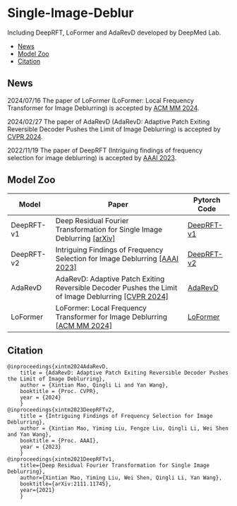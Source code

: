 # Single-Image-Deblur
Including DeepRFT, LoFormer and AdaRevD developed by DeepMed Lab.
- [News](#news)
- [Model Zoo](#model-zoo)
- [Citation](#citation)

## News
2024/07/16 The paper of LoFormer (LoFormer: Local Frequency Transformer for Image Deblurring) is accepted by [ACM MM 2024]().

2024/02/27 The paper of AdaRevD (AdaRevD: Adaptive Patch Exiting Reversible Decoder Pushes the Limit of Image Deblurring) is accepted by [CVPR 2024](https://openaccess.thecvf.com/content/CVPR2024/html/Mao_AdaRevD_Adaptive_Patch_Exiting_Reversible_Decoder_Pushes_the_Limit_of_CVPR_2024_paper.html).

2022/11/19 The paper of DeepRFT (Intriguing findings of frequency selection for image deblurring) is accepted by [AAAI 2023](https://ojs.aaai.org/index.php/AAAI/article/view/25281).

## Model Zoo

| Model | Paper | Pytorch Code |
| - | - | - | 
| DeepRFT-v1 | Deep Residual Fourier Transformation for Single Image Deblurring [[arXiv]](https://arxiv.org/abs/2111.11745)                          | [DeepRFT-v1](https://github.com/INVOKERer/DeepRFT) |
| DeepRFT-v2 | Intriguing Findings of Frequency Selection for Image Deblurring [[AAAI 2023]](https://ojs.aaai.org/index.php/AAAI/article/view/25281) | [DeepRFT-v2](https://github.com/INVOKERer/DeepRFT/tree/AAAI2023) |
| AdaRevD    | AdaRevD: Adaptive Patch Exiting Reversible Decoder Pushes the Limit of Image Deblurring [[CVPR 2024]](https://github.com/INVOKERer/AdaRevD/blob/master/AdaRevD.pdf)                             | [AdaRevD](https://github.com/INVOKERer/AdaRevD) |
| LoFormer   | LoFormer: Local Frequency Transformer for Image Deblurring [[ACM MM 2024]]()                             | [LoFormer](https://github.com/INVOKERer/LoFormer) |

## Citation
```
@inproceedings{xintm2024AdaRevD, 
    title = {AdaRevD: Adaptive Patch Exiting Reversible Decoder Pushes the Limit of Image Deblurring},
    author = {Xintian Mao, Qingli Li and Yan Wang}, 
    booktitle = {Proc. CVPR}, 
    year = {2024}
    }
@inproceedings{xintm2023DeepRFTv2, 
    title = {Intriguing Findings of Frequency Selection for Image Deblurring},
    author = {Xintian Mao, Yiming Liu, Fengze Liu, Qingli Li, Wei Shen and Yan Wang}, 
    booktitle = {Proc. AAAI}, 
    year = {2023}
    }
@inproceedings{xintm2021DeepRFTv1,
    title={Deep Residual Fourier Transformation for Single Image Deblurring},
    author={Xintian Mao, Yiming Liu, Wei Shen, Qingli Li, Yan Wang},
    booktitle={arXiv:2111.11745},
    year={2021}
    }
